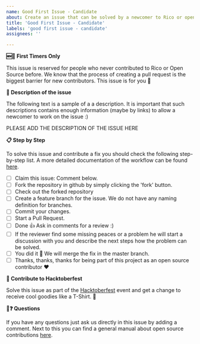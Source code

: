 ```yaml
---
name: Good First Issue - Candidate
about: Create an issue that can be solved by a newcomer to Rico or open source development
title: 'Good First Issue - Candidate'
labels: 'good first issue - candidate'
assignees: ''

---
```

**🆕🐥 First Timers Only**

This issue is reserved for people who never contributed to Rico or Open Source before. We know that the process of creating a pull request is the biggest barrier for new contributors. This issue is for you 💝

**👾 Description of the issue**

The following text is a sample of a a description. It is important that such descriptions contains enough information (maybe by links) to allow a newcomer to work on the issue :)

PLEASE ADD THE DESCRIPTION OF THE ISSUE HERE

**📋 Step by Step**

To solve this issue and contribute a fix you should check the following step-by-step list. A more detailed documentation of the workflow can be found [here](https://github.com/firstcontributions/first-contributions/blob/master/README.md).

- [ ] Claim this issue: Comment below.
- [ ]  Fork the repository in github by simply clicking the 'fork' button.
- [ ]  Check out the forked repository
- [ ]  Create a feature branch for the issue. We do not have any naming definition for branches.
- [ ]  Commit your changes.
- [ ]  Start a Pull Request.
- [ ]  Done 👍 Ask in comments for a review :)
- [ ]  If the reviewer find some missing peaces or a problem he will start a discussion with you and describe the next steps how the problem can be solved.
- [ ]  You did it 🎉 We will merge the fix in the master branch.
- [ ]  Thanks, thanks, thanks for being part of this project as an open source contributor ❤️

**🎉 Contribute to Hacktoberfest**

Solve this issue as part of the [Hacktoberfest](https://hacktoberfest.digitalocean.com) event and get a change to receive cool goodies like a T-Shirt. 🎽

**🤔❓ Questions**

If you have any questions just ask us directly in this issue by adding a comment. Next to this you can find a general manual about open source contributions [here](https://github.com/firstcontributions/first-contributions/blob/master/README.md).